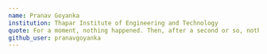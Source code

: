 ```yaml
---
name: Pranav Goyanka
institution: Thapar Institute of Engineering and Technology
quote: For a moment, nothing happened. Then, after a second or so, nothing continued to happen.
github_user: pranavgoyanka
---
```

